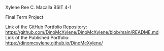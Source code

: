 Xylene Ree C. Macalla
BSIT 4-1

Final Term Project

Link of the GitHub Portfolio Repository: https://github.com/DinoMcXylene/DinoMcXylene/blob/main/README.md
Link of the Published Portfolio: https://dinomcxylene.github.io/DinoMcXylene/
